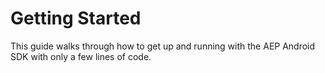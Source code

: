 # Getting Started

This guide walks through how to get up and running with the AEP Android SDK with only a few lines of code.
